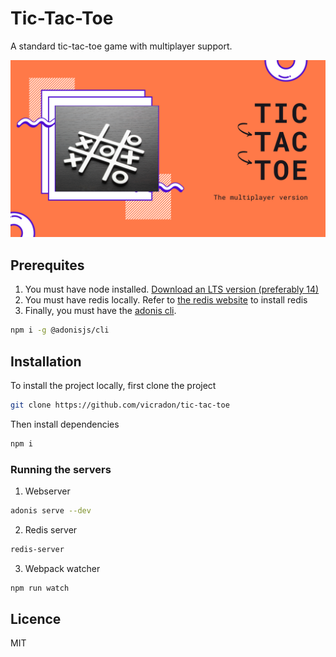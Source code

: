 # Tic-Tac-Toe

A standard tic-tac-toe game with multiplayer support.

![Cover](./docs/images/cover.png)

## Prerequites

1. You must have node installed. [Download an LTS version (preferably 14)](https://nodejs.org/)
2. You must have redis locally. Refer to [the redis website](https://redis.io/topics/quickstart) to install redis
3. Finally, you must have the [adonis cli](https://adonisjs.com/).

```bash
npm i -g @adonisjs/cli
```

## Installation

To install the project locally, first clone the project

```bash
git clone https://github.com/vicradon/tic-tac-toe
```

Then install dependencies

```bash
npm i
```

### Running the servers

1. Webserver

```bash
adonis serve --dev
```

2. Redis server

```bash
redis-server
```

3. Webpack watcher

```bash
npm run watch
```

## Licence

MIT
